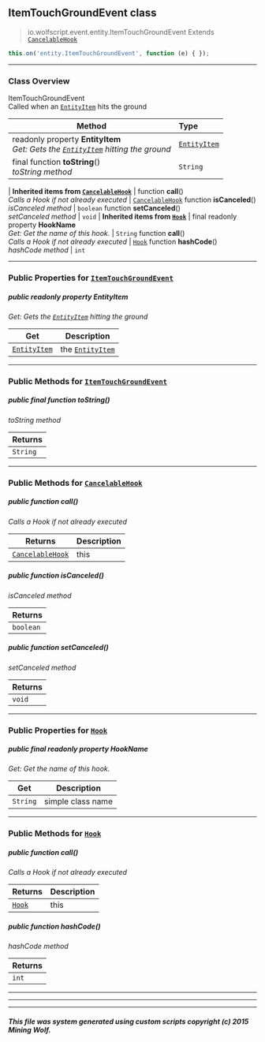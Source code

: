 ## ItemTouchGroundEvent __class__

>io.wolfscript.event.entity.ItemTouchGroundEvent
>Extends [`CancelableHook`](../CancelableHook.md)
``` javascript
this.on('entity.ItemTouchGroundEvent', function (e) { });
```


---

### Class Overview

ItemTouchGroundEvent<br> Called when an [`EntityItem`](../../api/entity/EntityItem.md) hits the ground

Method | Type   
--- | :--- 
 readonly property __EntityItem__ <br> _Get: Gets the [`EntityItem`](../../api/entity/EntityItem.md) hitting the ground_ | [`EntityItem`](../../api/entity/EntityItem.md)
final function __toString__() <br> _toString method_ | `String`
 |
__Inherited items from [`CancelableHook`](../CancelableHook.md)__ |
 function __call__() <br> _Calls a Hook if not already executed_ | [`CancelableHook`](../CancelableHook.md)
 function __isCanceled__() <br> _isCanceled method_ | `boolean`
 function __setCanceled__() <br> _setCanceled method_ | `void`
 |
__Inherited items from [`Hook`](../Hook.md)__ |
final readonly property __HookName__ <br> _Get: Get the name of this hook._ | `String`
 function __call__() <br> _Calls a Hook if not already executed_ | [`Hook`](../Hook.md)
 function __hashCode__() <br> _hashCode method_ | `int`







---


### Public Properties for [`ItemTouchGroundEvent`](ItemTouchGroundEvent.md)

##### <a id='entityitem'></a>public  readonly property __EntityItem__

_Get: Gets the [`EntityItem`](../../api/entity/EntityItem.md) hitting the ground_

Get | Description
--- | --- 
[`EntityItem`](../../api/entity/EntityItem.md) | the [`EntityItem`](../../api/entity/EntityItem.md)



---

### Public Methods for [`ItemTouchGroundEvent`](ItemTouchGroundEvent.md)

##### <a id='tostring'></a>public final function __toString__()

_toString method_

Returns | 
--- | 
`String` |


---

### Public Methods for [`CancelableHook`](../CancelableHook.md)

##### <a id='call'></a>public  function __call__()

_Calls a Hook if not already executed_

Returns | Description
--- | --- 
[`CancelableHook`](../CancelableHook.md) | this


##### <a id='iscanceled'></a>public  function __isCanceled__()

_isCanceled method_

Returns | 
--- | 
`boolean` |


##### <a id='setcanceled'></a>public  function __setCanceled__()

_setCanceled method_

Returns | 
--- | 
`void` |


---

### Public Properties for [`Hook`](../Hook.md)

##### <a id='hookname'></a>public final readonly property __HookName__

_Get: Get the name of this hook._

Get | Description
--- | --- 
`String` | simple class name



---

### Public Methods for [`Hook`](../Hook.md)

##### <a id='call'></a>public  function __call__()

_Calls a Hook if not already executed_

Returns | Description
--- | --- 
[`Hook`](../Hook.md) | this


##### <a id='hashcode'></a>public  function __hashCode__()

_hashCode method_

Returns | 
--- | 
`int` |


---


---


---


##### This file was system generated using custom scripts copyright (c) 2015 Mining Wolf.
	

